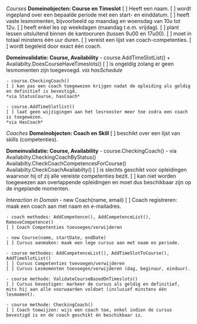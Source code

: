 *Courses*
**Domeinobjecten: Course en Timeslot**
    [ ] Heeft een naam.
    [ ] wordt ingepland over een bepaalde periode met een start- en einddatum.
    [ ] heeft vaste lesmomenten, bijvoorbeeld op maandag en woensdag van 10u tot 12u.
    [ ] heeft enkel les op weekdagen (maandag t.e.m. vrijdag).
    [ ] plant lessen uitsluitend binnen de kantooruren (tussen 9u00 en 17u00).
    [ ] moet in totaal minstens één uur duren.
    [ ] vereist een lijst van coach-competenties.
    [ ] wordt begeleid door exact één coach.
    <!-- Testen -->

**Domeinvalidatie: Course, Availability**
    - course.AddTimeSlotList() + Availabilty.DoesCourseHaveTimeslots() 
    [ ] is ongeldig zolang er geen lesmomenten zijn toegevoegd.
    *via hasSchedule*

    - course.CheckingCoach()
    [ ] kan pas een coach toegewezen krijgen nadat de opleiding als geldig en definitief is bevestigd.
    *via StatusCourse, hasCoach*

    - course.AddTimeSlotlist()
    [ ] laat geen wijzigingen aan het lesrooster meer toe zodra een coach is toegewezen.
    *via HasCoach*

*Coaches*
**Domeinobjecten: Coach en Skill**
    [ ] beschikt over een lijst van skills (competenties).

**Domeinvalidatie: Course, Availability**
    - course.CheckingCoach() 
        - via Availabilty.CheckingCoachByStatus()
            Availabilty.CheckCoachCompetencesForCourse() 
            Availabilty.CheckCoachAvailabilty()
    [ ] is slechts geschikt voor opleidingen waarvoor hij of zij alle vereiste competenties bezit.
    [ ] kan niet worden toegewezen aan overlappende opleidingen en moet dus beschikbaar zijn op de ingeplande momenten.

*Interaction in Domain*
    - new Coach(name, email)
    [ ] Coach registreren: maak een coach aan met naam en e-mailadres.

    - coach methodes: AddCompetence(), AddCompetenceList(), RemoveCompetence()
    [ ] Coach Competenties toevoegen/verwijderen

    - new Course(name, startDate, endDate)
    [ ] Cursus aanmaken: maak een lege cursus aan met naam en periode.

    - course methodes: AddCompetenceList(), AddTimeSlotToCourse(), AddTimeSlotList()
    [ ] Cursus Competenties toevoegen/verwijderen
    [ ] Cursus Lesmomenten toevoegen/verwijderen (dag, beginuur, einduur).

    - course methode: ValidateCourseBasedOnTimeslots()
    [ ] Cursus bevestigen: markeer de cursus als geldig en definitief, mits hij aan alle voorwaarden voldoet (inclusief minstens één lesmoment).

    - course methode: CheckingCoach()
    [ ] Coach toewijzen: wijs een coach toe, enkel indien de cursus bevestigd is en de coach geschikt én beschikbaar is.
